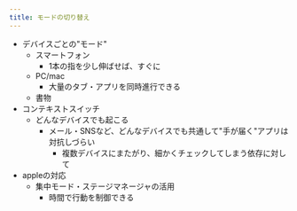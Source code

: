 ```yaml
---
title: モードの切り替え
---
```

- デバイスごとの"モード"
  - スマートフォン
    - 1本の指を少し伸ばせば、すぐに
  - PC/mac
    - 大量のタブ・アプリを同時進行できる
  - 書物
- コンテキストスイッチ
  - どんなデバイスでも起こる
    - メール・SNSなど、どんなデバイスでも共通して"手が届く"アプリは対抗しづらい
      - 複数デバイスにまたがり、細かくチェックしてしまう依存に対して
- appleの対応
  - 集中モード・ステージマネージャの活用
    - 時間で行動を制御できる